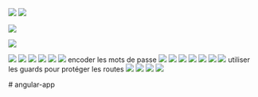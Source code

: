 <img src="angular/firstapp.png">

<img src="angular/boot_boot-icons.png">
<p></p>
<img src="angular/boot_css.png">
<p></p>
<img src="angular/boot_icons.png">
<p></p>
<img src="angular/json-server.png">
<img src="angular/jsnserver.png">
<img src="angular/run_json.png">
<img src="angular/jsonproducts.png">

<img src="angular/pas_localhost.png">
<img src="angular/changePortError.png">
encoder les mots de passe
<img src="angular/jwt-decode.png">
<img src="angular/jwt-decode.png">

<img src="angular/login.png">
<img src="angular/home.png">
<img src="angular/products.png">
<img src="angular/new.png">
<img src="angular/edit.png">
utiliser les guards pour protéger les routes
<img src="angular/guards.png">
<img src="angular/two_guards.png">
<img src="angular/use_guards.png">
<img src="angular/notAuthorized.png">







#   a n g u l a r - a p p  
 
